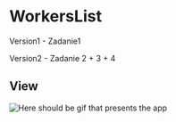 # WorkersList

Version1 - Zadanie1

Version2 - Zadanie 2 + 3 + 4

## View
![Here should be gif that presents the app](https://s4.gifyu.com/images/usage33e7e946a6de8995.gif)
